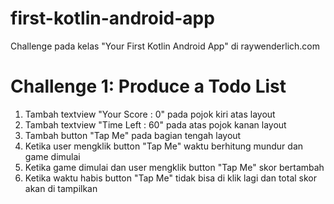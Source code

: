 # first-kotlin-android-app
Challenge pada kelas "Your First Kotlin Android App" di raywenderlich.com


# Challenge 1: Produce a Todo List
1. Tambah textview "Your Score : 0" pada pojok kiri atas layout
2. Tambah textview "Time Left : 60" pada atas pojok kanan layout
3. Tambah button "Tap Me" pada bagian tengah layout
3. Ketika user mengklik button "Tap Me" waktu berhitung mundur dan game dimulai
4. Ketika game dimulai dan user mengklik button "Tap Me" skor bertambah
5. Ketika waktu habis button "Tap Me" tidak bisa di klik lagi dan total skor akan di tampilkan
